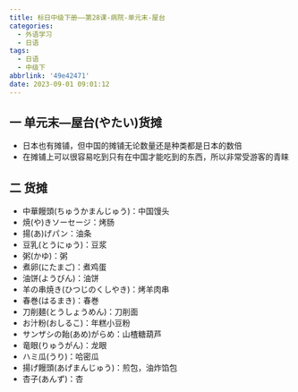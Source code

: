 ```yaml
---
title: 标日中级下册——第28课-病院-单元末-屋台
categories:
  - 外语学习
  - 日语
tags:
  - 日语
  - 中级下
abbrlink: '49e42471'
date: 2023-09-01 09:01:12
---
```

## 一 单元末—屋台(やたい)货摊

* 日本也有摊铺，但中国的摊铺无论数量还是种类都是日本的数倍
* 在摊铺上可以很容易吃到只有在中国才能吃到的东西，所以非常受游客的青睐

<!--more-->

## 二 货摊

* 中華饅頭(ちゅうかまんじゅう)：中国馒头
* 焼(や)きソーセージ：烤肠
* 揚(あ)げパン：油条
* 豆乳(とうにゅう)：豆浆
* 粥(かゆ)：粥
* 煮卵(にたまご)：煮鸡蛋
* 油饼(ようびん)：油饼
* 羊の串焼き(ひつじのくしやき)：烤羊肉串
* 春巻(はるまき)：春巻
* 刀削麺(とうしょうめん)：刀削面
* お汁粉(おしるこ)：年糕小豆粉
* サンザシの飴(あめ)がらめ：山楂糖葫芦
* 竜眼(りゅうがん)：龙眼
* ハミ瓜(うり)：哈密瓜
* 揚げ饅頭(あげまんじゅう)：煎包，油炸馅包
* 杏子(あんず)：杏

